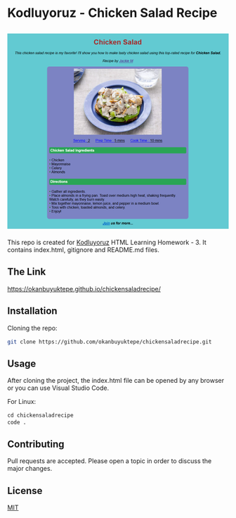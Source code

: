# Kodluyoruz - Chicken Salad Recipe

## ![Image](img/web_page.png)

This repo is created for [Kodluyoruz](https://kodluyoruz.org/) HTML Learning Homework - 3. It contains index.html, gitignore and README.md files.  

## The Link
https://okanbuyuktepe.github.io/chickensaladrecipe/

## Installation
Cloning the repo:
```bash
git clone https://github.com/okanbuyuktepe/chickensaladrecipe.git
```

## Usage
After cloning the project, the index.html file can be opened by any browser or you can use Visual Studio Code.

For Linux:

```linux
cd chickensaladrecipe
code .
```

## Contributing
Pull requests are accepted. Please open a topic in order to discuss the major changes.

## License
[MIT](https://choosealicense.com/licenses/mit/)
